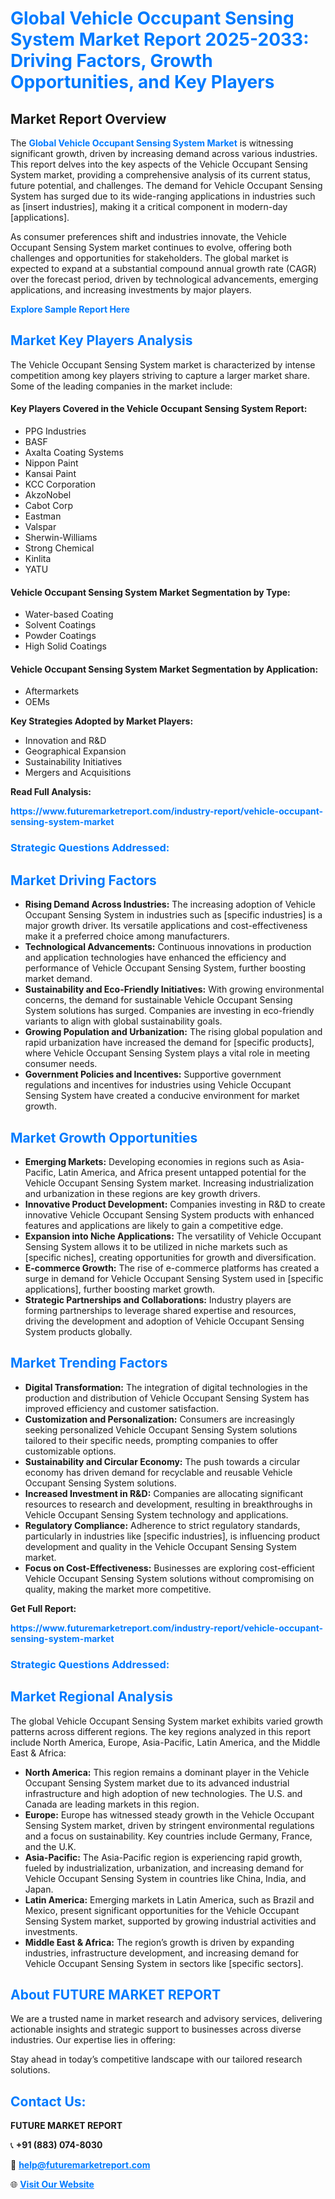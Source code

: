 <h1 style="color: #007BFF;">Global Vehicle Occupant Sensing System Market Report 2025-2033: Driving Factors, Growth Opportunities, and Key Players</h1>

<section id="overview">
<h2>Market Report Overview</h2>
<p>The <a href="https://www.futuremarketreport.com/industry-report/vehicle-occupant-sensing-system-market" style="color: #007BFF; text-decoration: none;"><strong>Global Vehicle Occupant Sensing System Market</strong></a> is witnessing significant growth, driven by increasing demand across various industries. This report delves into the key aspects of the Vehicle Occupant Sensing System market, providing a comprehensive analysis of its current status, future potential, and challenges. The demand for Vehicle Occupant Sensing System has surged due to its wide-ranging applications in industries such as [insert industries], making it a critical component in modern-day [applications].</p>
<p>As consumer preferences shift and industries innovate, the Vehicle Occupant Sensing System market continues to evolve, offering both challenges and opportunities for stakeholders. The global market is expected to expand at a substantial compound annual growth rate (CAGR) over the forecast period, driven by technological advancements, emerging applications, and increasing investments by major players.</p>
</section>

<section id="overview">
<p><a href="https://www.futuremarketreport.com/request-sample/reportId=36536" style="color: #007BFF; text-decoration: none;"><strong>Explore Sample Report Here</strong></a></p>
</section>

<section id="key-players">
<h2 style="color: #007BFF;">Market Key Players Analysis</h2>
<p>The Vehicle Occupant Sensing System market is characterized by intense competition among key players striving to capture a larger market share. Some of the leading companies in the market include:</p>
<h4>Key Players Covered in the Vehicle Occupant Sensing System Report:</h4>
<ul><li>PPG Industries</li><li>BASF</li><li>Axalta Coating Systems</li><li>Nippon Paint</li><li>Kansai Paint</li><li>KCC Corporation</li><li>AkzoNobel</li><li>Cabot Corp</li><li>Eastman</li><li>Valspar</li><li>Sherwin-Williams</li><li>Strong Chemical</li><li>Kinlita</li><li>YATU</li></ul>
<h4>Vehicle Occupant Sensing System Market Segmentation by Type:</h4>
<ul><li>Water-based Coating</li><li>Solvent Coatings</li><li>Powder Coatings</li><li>High Solid Coatings</li></ul>

<h4>Vehicle Occupant Sensing System Market Segmentation by Application:</h4>
<ul><li>Aftermarkets</li><li>OEMs</li></ul>
<p><strong>Key Strategies Adopted by Market Players:</strong></p>
<ul>
<li>Innovation and R&D</li>
<li>Geographical Expansion</li>
<li>Sustainability Initiatives</li>
<li>Mergers and Acquisitions</li>
</ul>
</section>

<section>
<p><strong>Read Full Analysis: </strong></p><a href="https://www.futuremarketreport.com/industry-report/vehicle-occupant-sensing-system-market" style="color: #007BFF; text-decoration: none;"><strong>https://www.futuremarketreport.com/industry-report/vehicle-occupant-sensing-system-market</strong></a>
<h3 style="color: #007BFF;">Strategic Questions Addressed:</h3>
</section>

<section id="driving-factors">
<h2 style="color: #007BFF;">Market Driving Factors</h2>
<ul>
<li><strong>Rising Demand Across Industries:</strong> The increasing adoption of Vehicle Occupant Sensing System in industries such as [specific industries] is a major growth driver. Its versatile applications and cost-effectiveness make it a preferred choice among manufacturers.</li>
<li><strong>Technological Advancements:</strong> Continuous innovations in production and application technologies have enhanced the efficiency and performance of Vehicle Occupant Sensing System, further boosting market demand.</li>
<li><strong>Sustainability and Eco-Friendly Initiatives:</strong> With growing environmental concerns, the demand for sustainable Vehicle Occupant Sensing System solutions has surged. Companies are investing in eco-friendly variants to align with global sustainability goals.</li>
<li><strong>Growing Population and Urbanization:</strong> The rising global population and rapid urbanization have increased the demand for [specific products], where Vehicle Occupant Sensing System plays a vital role in meeting consumer needs.</li>
<li><strong>Government Policies and Incentives:</strong> Supportive government regulations and incentives for industries using Vehicle Occupant Sensing System have created a conducive environment for market growth.</li>
</ul>
</section>

<section id="growth-opportunities">
<h2 style="color: #007BFF;">Market Growth Opportunities</h2>
<ul>
<li><strong>Emerging Markets:</strong> Developing economies in regions such as Asia-Pacific, Latin America, and Africa present untapped potential for the Vehicle Occupant Sensing System market. Increasing industrialization and urbanization in these regions are key growth drivers.</li>
<li><strong>Innovative Product Development:</strong> Companies investing in R&D to create innovative Vehicle Occupant Sensing System products with enhanced features and applications are likely to gain a competitive edge.</li>
<li><strong>Expansion into Niche Applications:</strong> The versatility of Vehicle Occupant Sensing System allows it to be utilized in niche markets such as [specific niches], creating opportunities for growth and diversification.</li>
<li><strong>E-commerce Growth:</strong> The rise of e-commerce platforms has created a surge in demand for Vehicle Occupant Sensing System used in [specific applications], further boosting market growth.</li>
<li><strong>Strategic Partnerships and Collaborations:</strong> Industry players are forming partnerships to leverage shared expertise and resources, driving the development and adoption of Vehicle Occupant Sensing System products globally.</li>
</ul>
</section>

<section id="trending-factors">
<h2 style="color: #007BFF;">Market Trending Factors</h2>
<ul>
<li><strong>Digital Transformation:</strong> The integration of digital technologies in the production and distribution of Vehicle Occupant Sensing System has improved efficiency and customer satisfaction.</li>
<li><strong>Customization and Personalization:</strong> Consumers are increasingly seeking personalized Vehicle Occupant Sensing System solutions tailored to their specific needs, prompting companies to offer customizable options.</li>
<li><strong>Sustainability and Circular Economy:</strong> The push towards a circular economy has driven demand for recyclable and reusable Vehicle Occupant Sensing System solutions.</li>
<li><strong>Increased Investment in R&D:</strong> Companies are allocating significant resources to research and development, resulting in breakthroughs in Vehicle Occupant Sensing System technology and applications.</li>
<li><strong>Regulatory Compliance:</strong> Adherence to strict regulatory standards, particularly in industries like [specific industries], is influencing product development and quality in the Vehicle Occupant Sensing System market.</li>
<li><strong>Focus on Cost-Effectiveness:</strong> Businesses are exploring cost-efficient Vehicle Occupant Sensing System solutions without compromising on quality, making the market more competitive.</li>
</ul>
</section>

<section>
<p><strong>Get Full Report: </strong></p><a href="https://www.futuremarketreport.com/industry-report/vehicle-occupant-sensing-system-market" style="color: #007BFF; text-decoration: none;"><strong>https://www.futuremarketreport.com/industry-report/vehicle-occupant-sensing-system-market</strong></a>
<h3 style="color: #007BFF;">Strategic Questions Addressed:</h3>
</section>


<section id="regional-analysis">
<h2 style="color: #007BFF;">Market Regional Analysis</h2>
<p>The global Vehicle Occupant Sensing System market exhibits varied growth patterns across different regions. The key regions analyzed in this report include North America, Europe, Asia-Pacific, Latin America, and the Middle East & Africa:</p>
<ul>
<li><strong>North America:</strong> This region remains a dominant player in the Vehicle Occupant Sensing System market due to its advanced industrial infrastructure and high adoption of new technologies. The U.S. and Canada are leading markets in this region.</li>
<li><strong>Europe:</strong> Europe has witnessed steady growth in the Vehicle Occupant Sensing System market, driven by stringent environmental regulations and a focus on sustainability. Key countries include Germany, France, and the U.K.</li>
<li><strong>Asia-Pacific:</strong> The Asia-Pacific region is experiencing rapid growth, fueled by industrialization, urbanization, and increasing demand for Vehicle Occupant Sensing System in countries like China, India, and Japan.</li>
<li><strong>Latin America:</strong> Emerging markets in Latin America, such as Brazil and Mexico, present significant opportunities for the Vehicle Occupant Sensing System market, supported by growing industrial activities and investments.</li>
<li><strong>Middle East & Africa:</strong> The region’s growth is driven by expanding industries, infrastructure development, and increasing demand for Vehicle Occupant Sensing System in sectors like [specific sectors].</li>
</ul>
</section>

<footer>
<h2 style="color: #007BFF;">About FUTURE MARKET REPORT</h2>
<p>We are a trusted name in market research and advisory services, delivering actionable insights and strategic support to businesses across diverse industries. Our expertise lies in offering:</p>

<p>Stay ahead in today’s competitive landscape with our tailored research solutions.</p>

<h2 style="color: #007BFF;">Contact Us:</h2>
<p><strong>FUTURE MARKET REPORT</strong></p>
<p>📞 <strong>+91 (883) 074-8030</strong></p>
<p>📧 <strong><a href="mailto:help@futuremarketreport.com" style="color: #007BFF;">help@futuremarketreport.com</a></strong></p>
<p>🌐 <strong><a href="https://www.futuremarketreport.com/" style="color: #007BFF;">Visit Our Website</a></strong></p>
</footer>